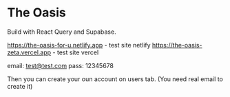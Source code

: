 # The Oasis

Build with React Query and Supabase.

https://the-oasis-for-u.netlify.app - test site netlify
https://the-oasis-zeta.vercel.app - test site vercel

email: test@test.com
pass: 12345678

Then you can create your oun account on users tab. (You need real email to create it)
